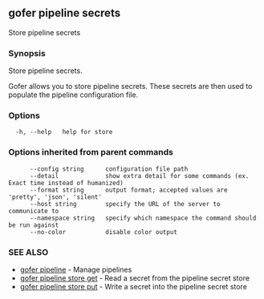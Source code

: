 ## gofer pipeline secrets

Store pipeline secrets

### Synopsis

Store pipeline secrets.

Gofer allows you to store pipeline secrets. These secrets are then used to populate the pipeline
configuration file.

### Options

```
  -h, --help   help for store
```

### Options inherited from parent commands

```
      --config string      configuration file path
      --detail             show extra detail for some commands (ex. Exact time instead of humanized)
      --format string      output format; accepted values are 'pretty', 'json', 'silent'
      --host string        specify the URL of the server to communicate to
      --namespace string   specify which namespace the command should be run against
      --no-color           disable color output
```

### SEE ALSO

- [gofer pipeline](gofer_pipeline.md) - Manage pipelines
- [gofer pipeline store get](gofer_pipeline_secret_get.md) - Read a secret from the pipeline secret store
- [gofer pipeline store put](gofer_pipeline_secret_put.md) - Write a secret into the pipeline secret store
